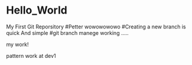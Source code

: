 # Hello_World
My First Git Reporsitory
#Petter
wowowowowo
#Creating a new branch is quick And simple
#git branch manege
working .....

my work!

pattern work at dev1

